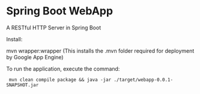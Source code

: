 # Spring Boot WebApp
A RESTful HTTP Server in Spring Boot

Install:

mvn wrapper:wrapper    (This installs the .mvn folder required for deployment by Google App Engine)

To run the application, execute the command:

```
 mvn clean compile package && java -jar ./target/webapp-0.0.1-SNAPSHOT.jar
```
